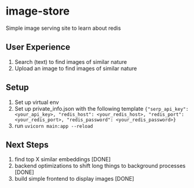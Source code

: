 # image-store

Simple image serving site to learn about redis

## User Experience

1. Search (text) to find images of similar nature
2. Upload an image to find images of similar nature

## Setup

1. Set up virtual env
2. Set up private_info.json with the following template `{"serp_api_key": <your_api_key>, "redis_host": <your_redis_host>, "redis_port": <your_redis_port>, "redis_password": <your_redis_password>}`
3. run `uvicorn main:app --reload`

## Next Steps

1. find top X similar embeddings [DONE]
2. backend optimizations to shift long things to background processes [DONE]
3. build simple frontend to display images [DONE]

